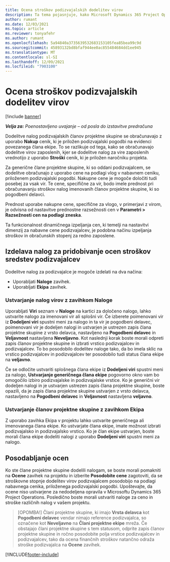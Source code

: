 ```yaml
---
title: Ocena stroškov podizvajalskih dodelitev virov
description: Ta tema pojasnjuje, kako Microsoft Dynamics 365 Project Operations izračuna oceno stroškov podizvajalskih dodelitev virov.
author: rumant
ms.date: 12/03/2021
ms.topic: article
ms.reviewer: tonyafehr
ms.author: rumant
ms.openlocfilehash: 5a94840a3735639532683153105fea85bea99c9d
ms.sourcegitcommit: 45893132bd8bfaf944ee0ac855484684dd1ee945
ms.translationtype: MT
ms.contentlocale: sl-SI
ms.lasthandoff: 12/09/2021
ms.locfileid: "7903100"
---
```

# <a name="cost-estimation-of-subcontracted-resource-assignments"></a>Ocena stroškov podizvajalskih dodelitev virov

[!include [banner](../../includes/dataverse-preview.md)]

_**Velja za:** Poenostavljeno uvajanje – od posla do izstavitve predračuna_

Dodelitve nalog podizvajalskih članov projektne skupine se obračunavajo z uporabo **Nakup** cenik, ki je priložen podizvajalski pogodbi na evidenci povezanega člana ekipe. To se razlikuje od tega, kako se obračunavajo dodelitve virov zaposlenih, kjer se dodelitve nalog za vire zaposlenih vrednotijo z uporabo **Stroški** cenik, ki je priložen naročniku projekta. 

Za generične člane projektne skupine, ki so oddani podizvajalcem, se dodelitve obračunajo z uporabo cene na podlagi vlog v nabavnem ceniku, priloženem podizvajalski pogodbi. Nakupne cene je mogoče določiti tudi posebej za vsak vir. Te cene, specifične za vir, bodo imele prednost pri obračunavanju stroškov nalog imenovanih članov projektne skupine, ki so pogodbeni delavci. 

Prednost uporabe nakupne cene, specifične za vlogo, v primerjavi z virom, je odvisna od nastavitve prednostne razsežnosti cen v **Parametri > Razsežnosti cen na podlagi zneska**.

Ta funkcionalnost dinamičnega izpeljanja cen, ki temelji na nastavitvi dimenzij za nabavne cene podizvajalcev, je podobna načinu izpeljanja stroškov in obračunskih stopenj za redno zaposlene. 

## <a name="creating-task-assignments-for-getting-cost-estimates-of-subcontractor-resources"></a>Izdelava nalog za pridobivanje ocen stroškov sredstev podizvajalcev

Dodelitve nalog za podizvajalce je mogoče izdelati na dva načina: 
- Uporabljati **Naloge** zavihek.
- Uporabljati **Ekipa** zavihek.

### <a name="creating-resources-assignments-using-the-tasks-tab"></a>Ustvarjanje nalog virov z zavihkom Naloge
Uporabljati **Viri** seznam v **Naloge** na kartici za določeno nalogo, lahko ustvarite nalogo za imenovani vir ali splošni vir. Če izberete poimenovani vir iz **Dodeljeni viri** spustni meni za nalogo in ta vir je pogodbeni delavec, poimenovani vir je dodeljen nalogi in ustvarjen je ustrezen zapis člana projektne skupine z vrsto delavca, nastavljeno na **Pogodbeni delavec** in **Veljavnost** nastavljena **Neveljavno**. Kot naslednji korak boste morali odpreti zapis članov projektne skupine in izbrati vrstico podizvajalcev in podizvajalcev. To bo posodobilo dodelitev naloge tako, da bo imela sklic na vrstico podizvajalcev in podizvajalcev ter posodobilo tudi status člana ekipe na **veljavno**.

Če se odločite ustvariti splošnega člana ekipe iz **Dodeljeni viri** spustni meni za nalogo, **Ustvarjanje generičnega člana ekipe** pogovorno okno vam bo omogočilo izbiro podizvajalske in podizvajalske vrstice. Ko je generični vir dodeljen nalogi in je ustvarjen ustrezen zapis člana projektne skupine, boste opazili, da je zapis člana projektne skupine ustvarjen z vrsto delavca, nastavljeno na **Pogodbeni delavec** in **Veljavnost** nastavljena **veljavno**.

### <a name="creating-project-team-members-using-the-team-tab"></a>Ustvarjanje članov projektne skupine z zavihkom Ekipa
Z uporabo zavihka Ekipa v projektu lahko ustvarite generičnega ali imenovanega člana ekipe. Ko ustvarjate člana ekipe, imate možnost izbrati podizvajalsko in podizvajalsko vrstico. Ko je član ekipe ustvarjen, boste morali člana ekipe dodeliti nalogi z uporabo **Dodeljeni viri** spustni meni za nalogo. 

## <a name="updating-estimates"></a>Posodabljanje ocen
Ko ste člane projektne skupine dodelili nalogam, se boste morali pomakniti na **Ocene** zavihek na projektu in izberite **Posodobite cene** zagotoviti, da se stroškovne stopnje dodelitev virov podizvajalcem posodobijo na podlagi nabavnega cenika, priloženega podizvajalski pogodbi. Upoštevajte, da ocene niso ustvarjene za nedodeljena opravila v Microsoftu Dynamics 365 Project Operations. Posledično boste morali ustvariti naloge za ceno in stroške različnih nalog v vašem projektu. 

> [OPOMBA!] Člani projektne skupine, ki imajo **Vrsta delavca** kot **Pogodbeni delavec** vendar nimajo reference podizvajalca, so označene kot **Neveljavno** na **Člani projektne ekipe** mreža. Če obstajajo člani projektne skupine s tem statusom, odprite zapis članov projektne skupine in ročno posodobite polja vrstice podizvajalcev in podizvajalcev, tako da ocena finančnih stroškov natančno odraža stroške podizvajalca na **Ocene** zavihek. 


[!INCLUDE[footer-include](../../includes/footer-banner.md)]

